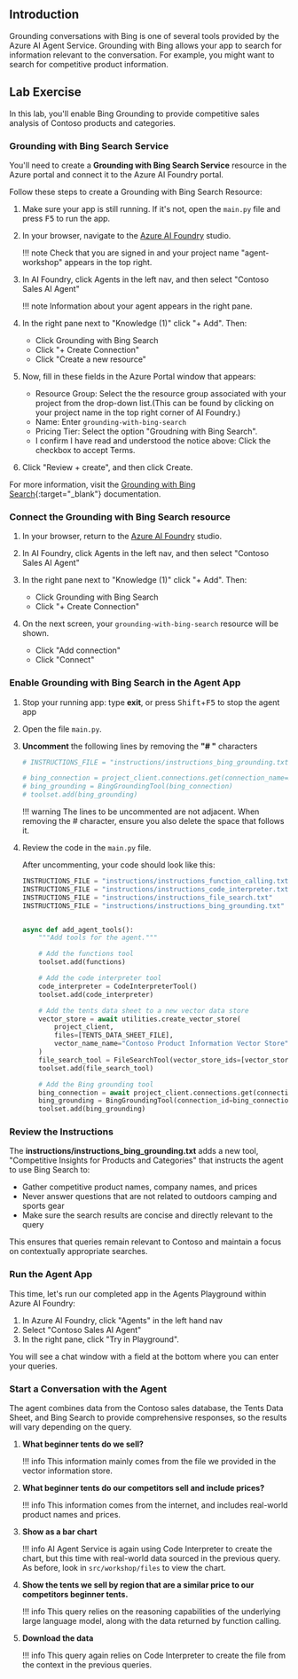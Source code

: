 ## Introduction

Grounding conversations with Bing is one of several tools provided by the Azure AI Agent Service. Grounding with Bing allows your app to search for information relevant to the conversation. For example, you might want to search for competitive product information.

## Lab Exercise

In this lab, you'll enable Bing Grounding to provide competitive sales analysis of Contoso products and categories.

### Grounding with Bing Search Service

You'll need to create a **Grounding with Bing Search Service** resource in the Azure portal and connect it to the Azure AI Foundry portal.

Follow these steps to create a Grounding with Bing Search Resource:

1. Make sure your app is still running. If it's not, open the `main.py` file and press <kbd>F5</kbd> to run the app.

1. In your browser, navigate to the [Azure AI Foundry](https://ai.azure.com) studio.

    !!! note
        Check that you are signed in and your project name "agent-workshop" appears in the top right.

2. In AI Foundry, click Agents in the left nav, and then select "Contoso Sales AI Agent"

    !!! note
        Information about your agent appears in the right pane. 

3. In the right pane next to "Knowledge (1)" click "+ Add". Then:

    - Click Grounding with Bing Search
    - Click "+ Create Connection"
    - Click "Create a new resource"

4. Now, fill in these fields in the Azure Portal window that appears:

    - Resource Group: Select the the resource group associated with your project from the drop-down list.(This can be found by clicking on your project name in the top right corner of AI Foundry.)
    - Name: Enter `grounding-with-bing-search`
    - Pricing Tier: Select the option "Groudning with Bing Search".
    - I confirm I have read and understood the notice above: Click the checkbox to accept Terms.

5. Click "Review + create", and then click Create.

For more information, visit the [Grounding with Bing Search](https://learn.microsoft.com/en-us/azure/ai-services/agents/how-to/tools/bing-grounding){:target="_blank"} documentation.

### Connect the Grounding with Bing Search resource

1. In your browser, return to the [Azure AI Foundry](https://ai.azure.com) studio.

2. In AI Foundry, click Agents in the left nav, and then select "Contoso Sales AI Agent"

3. In the right pane next to "Knowledge (1)" click "+ Add". Then:

    - Click Grounding with Bing Search
    - Click "+ Create Connection"

4. On the next screen, your `grounding-with-bing-search` resource will be shown.

     - Click "Add connection"
     - Click "Connect"

### Enable Grounding with Bing Search in the Agent App

1. Stop your running app: type **exit**, or press <kbd>Shift</kbd>+<kbd>F5</kbd> to stop the agent app

1. Open the file `main.py`.

1. **Uncomment** the following lines by removing the **"# "** characters

    ```python
    # INSTRUCTIONS_FILE = "instructions/instructions_bing_grounding.txt"
    
    # bing_connection = project_client.connections.get(connection_name=BING_CONNECTION_NAME)
    # bing_grounding = BingGroundingTool(bing_connection)
    # toolset.add(bing_grounding)
    ```

    !!! warning
        The lines to be uncommented are not adjacent. When removing the # character, ensure you also delete the space that follows it.

1. Review the code in the `main.py` file.

    After uncommenting, your code should look like this:

    ``` python
    INSTRUCTIONS_FILE = "instructions/instructions_function_calling.txt"
    INSTRUCTIONS_FILE = "instructions/instructions_code_interpreter.txt"
    INSTRUCTIONS_FILE = "instructions/instructions_file_search.txt"
    INSTRUCTIONS_FILE = "instructions/instructions_bing_grounding.txt"


    async def add_agent_tools():
        """Add tools for the agent."""

        # Add the functions tool
        toolset.add(functions)

        # Add the code interpreter tool
        code_interpreter = CodeInterpreterTool()
        toolset.add(code_interpreter)

        # Add the tents data sheet to a new vector data store
        vector_store = await utilities.create_vector_store(
            project_client,
            files=[TENTS_DATA_SHEET_FILE],
            vector_name_name="Contoso Product Information Vector Store",
        )
        file_search_tool = FileSearchTool(vector_store_ids=[vector_store.id])
        toolset.add(file_search_tool)

        # Add the Bing grounding tool
        bing_connection = await project_client.connections.get(connection_name=BING_CONNECTION_NAME)
        bing_grounding = BingGroundingTool(connection_id=bing_connection.id)
        toolset.add(bing_grounding)
    ```

### Review the Instructions

The **instructions/instructions_bing_grounding.txt** adds a new tool, "Competitive Insights for Products and Categories" that instructs the agent to use Bing Search to:

- Gather competitive product names, company names, and prices
- Never answer questions that are not related to outdoors camping and sports gear
- Make sure the search results are concise and directly relevant to the query

This ensures that queries remain relevant to Contoso and maintain a focus on contextually appropriate searches.

### Run the Agent App

This time, let's run our completed app in the Agents Playground within Azure AI Foundry:

1. In Azure AI Foundry, click "Agents" in the left hand nav
2. Select "Contoso Sales AI Agent"
3. In the right pane, click "Try in Playground".

You will see a chat window with a field at the bottom where you can enter your queries.

### Start a Conversation with the Agent

The agent combines data from the Contoso sales database, the Tents Data Sheet, and Bing Search to provide comprehensive responses, so the results will vary depending on the query.

1. **What beginner tents do we sell?**

    !!! info
        This information mainly comes from the file we provided in the vector information store. 

2. **What beginner tents do our competitors sell and include prices?**

    !!! info
        This information comes from the internet, and includes real-world product names and prices.

3. **Show as a bar chart**

    !!! info
        AI Agent Service is again using Code Interpreter to create the chart, but this time with
        real-world data sourced in the previous query. As before, look in `src/workshop/files` to view the chart.

4. **Show the tents we sell by region that are a similar price to our competitors beginner tents.**

    !!! info
        This query relies on the reasoning capabilities of the underlying large language model, along with the data returned by function calling. 

5. **Download the data**

    !!! info
        This query again relies on Code Interpreter to create the file from the context in the 
        previous queries.
    

